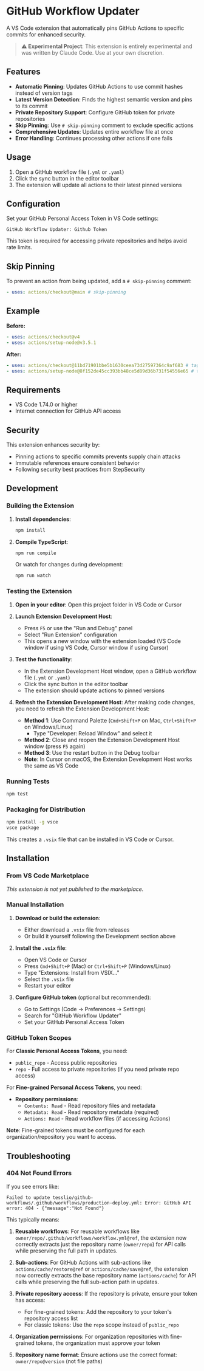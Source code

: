 # GitHub Workflow Updater

A VS Code extension that automatically pins GitHub Actions to specific commits for enhanced security.

> **⚠️ Experimental Project**: This extension is entirely experimental and was written by Claude Code. Use at your own discretion.

## Features

- **Automatic Pinning**: Updates GitHub Actions to use commit hashes instead of version tags
- **Latest Version Detection**: Finds the highest semantic version and pins to its commit
- **Private Repository Support**: Configure GitHub token for private repositories
- **Skip Pinning**: Use `# skip-pinning` comment to exclude specific actions
- **Comprehensive Updates**: Updates entire workflow file at once
- **Error Handling**: Continues processing other actions if one fails

## Usage

1. Open a GitHub workflow file (`.yml` or `.yaml`)
2. Click the sync button in the editor toolbar
3. The extension will update all actions to their latest pinned versions

## Configuration

Set your GitHub Personal Access Token in VS Code settings:

```
GitHub Workflow Updater: Github Token
```

This token is required for accessing private repositories and helps avoid rate limits.

## Skip Pinning

To prevent an action from being updated, add a `# skip-pinning` comment:

```yaml
- uses: actions/checkout@main # skip-pinning
```

## Example

**Before:**
```yaml
- uses: actions/checkout@v4
- uses: actions/setup-node@v3.5.1
```

**After:**
```yaml
- uses: actions/checkout@11bd71901bbe5b1630ceea73d27597364c9af683 # tag v4.2.2
- uses: actions/setup-node@8f152de45cc393bb48ce5d89d36b731f54556e65 # tag v4.0.0
```

## Requirements

- VS Code 1.74.0 or higher
- Internet connection for GitHub API access

## Security

This extension enhances security by:
- Pinning actions to specific commits prevents supply chain attacks
- Immutable references ensure consistent behavior
- Following security best practices from StepSecurity

## Development



### Building the Extension

1. **Install dependencies**:
   ```bash
   npm install
   ```

2. **Compile TypeScript**:
   ```bash
   npm run compile
   ```
   
   Or watch for changes during development:
   ```bash
   npm run watch
   ```

### Testing the Extension

1. **Open in your editor**: Open this project folder in VS Code or Cursor

2. **Launch Extension Development Host**:
   - Press `F5` or use the "Run and Debug" panel
   - Select "Run Extension" configuration
   - This opens a new window with the extension loaded (VS Code window if using VS Code, Cursor window if using Cursor)

3. **Test the functionality**:
   - In the Extension Development Host window, open a GitHub workflow file (`.yml` or `.yaml`)
   - Click the sync button in the editor toolbar
   - The extension should update actions to pinned versions

4. **Refresh the Extension Development Host**:
   After making code changes, you need to refresh the Extension Development Host:
   - **Method 1**: Use Command Palette (`Cmd+Shift+P` on Mac, `Ctrl+Shift+P` on Windows/Linux)
     - Type "Developer: Reload Window" and select it
   - **Method 2**: Close and reopen the Extension Development Host window (press `F5` again)
   - **Method 3**: Use the restart button in the Debug toolbar
   - **Note**: In Cursor on macOS, the Extension Development Host works the same as VS Code

### Running Tests

```bash
npm test
```

### Packaging for Distribution

```bash
npm install -g vsce
vsce package
```

This creates a `.vsix` file that can be installed in VS Code or Cursor.

## Installation

### From VS Code Marketplace
*This extension is not yet published to the marketplace.*

### Manual Installation

1. **Download or build the extension**:
   - Either download a `.vsix` file from releases
   - Or build it yourself following the Development section above

2. **Install the `.vsix` file**:
   - Open VS Code or Cursor
   - Press `Cmd+Shift+P` (Mac) or `Ctrl+Shift+P` (Windows/Linux)
   - Type "Extensions: Install from VSIX..."
   - Select the `.vsix` file
   - Restart your editor

3. **Configure GitHub token** (optional but recommended):
   - Go to Settings (Code → Preferences → Settings)
   - Search for "GitHub Workflow Updater"
   - Set your GitHub Personal Access Token

### GitHub Token Scopes

For **Classic Personal Access Tokens**, you need:
- `public_repo` - Access public repositories
- `repo` - Full access to private repositories (if you need private repo access)

For **Fine-grained Personal Access Tokens**, you need:
- **Repository permissions**:
  - `Contents: Read` - Read repository files and metadata
  - `Metadata: Read` - Read repository metadata (required)
  - `Actions: Read` - Read workflow files (if accessing Actions)

**Note**: Fine-grained tokens must be configured for each organization/repository you want to access.

## Troubleshooting

### 404 Not Found Errors

If you see errors like:
```
Failed to update tesslio/github-workflows/.github/workflows/production-deploy.yml: Error: GitHub API error: 404 - {"message":"Not Found"}
```

This typically means:

1. **Reusable workflows**: For reusable workflows like `owner/repo/.github/workflows/workflow.yml@ref`, the extension now correctly extracts just the repository name (`owner/repo`) for API calls while preserving the full path in updates.

2. **Sub-actions**: For GitHub Actions with sub-actions like `actions/cache/restore@ref` or `actions/cache/save@ref`, the extension now correctly extracts the base repository name (`actions/cache`) for API calls while preserving the full sub-action path in updates.

3. **Private repository access**: If the repository is private, ensure your token has access:
   - For fine-grained tokens: Add the repository to your token's repository access list
   - For classic tokens: Use the `repo` scope instead of `public_repo`

4. **Organization permissions**: For organization repositories with fine-grained tokens, the organization must approve your token

5. **Repository name format**: Ensure actions use the correct format: `owner/repo@version` (not file paths)